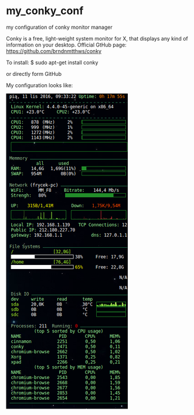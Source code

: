 # my_conky_conf
my configuration of conky monitor manager

Conky is a free, light-weight system monitor for X, that displays any kind of information on your desktop.
Official GtHub page: https://github.com/brndnmtthws/conky

To install: 
$ sudo apt-get install conky

or directly form GitHub

My configuration looks like:

![alt tag](https://github.com/fryderykg/my_conky_conf/blob/master/conky.png)
